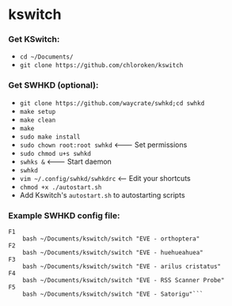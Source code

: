 # kswitch

### Get KSwitch:
- `cd ~/Documents/`
- `git clone https://github.com/chloroken/kswitch`

### Get SWHKD (optional):
- `git clone https://github.com/waycrate/swhkd;cd swhkd`
- `make setup`
- `make clean`
- `make`
- `sudo make install`
- `sudo chown root:root swhkd` <--- Set permissions
- `sudo chmod u+s swhkd`
- `swhks &` <--- Start daemon
- `swhkd`
- `vim ~/.config/swhkd/swhkdrc` <-- Edit your shortcuts
- `chmod +x ./autostart.sh`
- Add Kswitch's `autostart.sh` to autostarting scripts

### Example SWHKD config file:
```
F1
    bash ~/Documents/kswitch/switch "EVE - orthoptera"
F2
    bash ~/Documents/kswitch/switch "EVE - huehueahuea"
F3
    bash ~/Documents/kswitch/switch "EVE - arilus cristatus"
F4
    bash ~/Documents/kswitch/switch "EVE - RSS Scanner Probe"
F5
    bash ~/Documents/kswitch/switch "EVE - Satorigu"```
